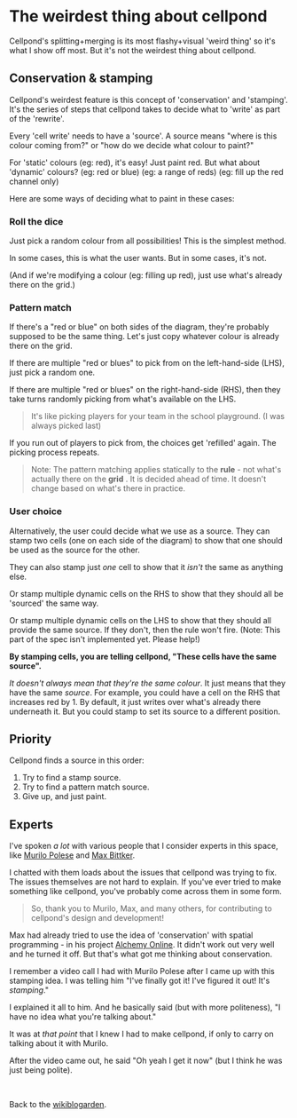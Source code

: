 # The weirdest thing about cellpond

Cellpond's splitting+merging is its most flashy+visual 'weird thing' so it's what I show off most. But it's not the weirdest thing about cellpond.

## Conservation & stamping

Cellpond's weirdest feature is this concept of 'conservation' and 'stamping'. It's the series of steps that cellpond takes to decide what to 'write' as part of the 'rewrite'.

Every 'cell write' needs to have a 'source'. A source means "where is this colour coming from?" or "how do we decide what colour to paint?"

For 'static' colours (eg: red), it's easy! Just paint red. But what about 'dynamic' colours? (eg: red or blue) (eg: a range of reds) (eg: fill up the red channel only)

Here are some ways of deciding what to paint in these cases:

### Roll the dice

Just pick a random colour from all possibilities! This is the simplest method.

In some cases, this is what the user wants. But in some cases, it's not.

(And if we're modifying a colour (eg: filling up red), just use what's already there on the grid.)

### Pattern match

If there's a "red or blue" on both sides of the diagram, they're probably supposed to be the same thing. Let's just copy whatever colour is already there on the grid.

If there are multiple "red or blues" to pick from on the left-hand-side (LHS), just pick a random one.

If there are multiple "red or blues" on the right-hand-side (RHS), then they take turns randomly picking from what's available on the LHS.
 
> It's like picking players for your team in the school playground. (I was always picked last)

If you run out of players to pick from, the choices get 'refilled' again. The picking process repeats.

> Note: The pattern matching applies statically to the **rule** - not what's actually there on the **grid** . It is decided ahead of time. It doesn't change based on what's there in practice.

### User choice

Alternatively, the user could decide what we use as a source. They can stamp two cells (one on each side of the diagram) to show that one should be used as the source for the other.

They can also stamp just *one* cell to show that it *isn't* the same as anything else.

Or stamp multiple dynamic cells on the RHS to show that they should all be 'sourced' the same way.

Or stamp multiple dynamic cells on the LHS to show that they should all provide the same source. If they don't, then the rule won't fire. (Note: This part of the spec isn't implemented yet. Please help!)

**By stamping cells, you are telling cellpond, "These cells have the same source".**

*It doesn't always mean that they're the same colour*. It just means that they have the same *source*. For example, you could have a cell on the RHS that increases red by 1. By default, it just writes over what's already there underneath it. But you could stamp to set its source to a different position.

## Priority

Cellpond finds a source in this order:

1. Try to find a stamp source.
2. Try to find a pattern match source.
3. Give up, and just paint.

## Experts

I've spoken *a lot* with various people that I consider experts in this space, like [Murilo Polese](http://www.murilopolese.com/) and [Max Bittker](https://maxbittker.com).

I chatted with them loads about the issues that cellpond was trying to fix. The issues themselves are not hard to explain. If you've ever tried to make something like cellpond, you've probably come across them in some form.

> So, thank you to Murilo, Max, and many others, for contributing to cellpond's design and development!

Max had already tried to use the idea of 'conservation' with spatial programming - in his project [Alchemy Online](https://maxbittker.itch.io/alchemy-online). It didn't work out very well and he turned it off. But that's what got me thinking about conservation.

I remember a video call I had with Murilo Polese after I came up with this stamping idea. I was telling him "I've finally got it! I've figured it out! It's *stamping*."

I explained it all to him. And he basically said (but with more politeness), "I have no idea what you're talking about."

It was at *that point* that I knew I had to make cellpond, if only to carry on talking about it with Murilo.

After the video came out, he said "Oh yeah I get it now" (but I think he was just being polite).

<br>

Back to the [wikiblogarden](/wikiblogarden).
